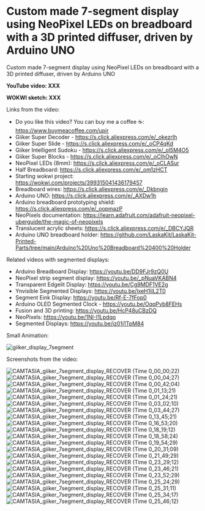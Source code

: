 # Custom made 7-segment display using NeoPixel LEDs on breadboard with a 3D printed diffuser, driven by Arduino UNO
Custom made 7-segment display using NeoPixel LEDs on breadboard with a 3D printed diffuser, driven by Arduino UNO


**YouTube video: XXX**

**WOKWI sketch: XXX**


Links from the video:
- Do you like this video? You can buy me a coffee ☕: https://www.buymeacoffee.com/upir
- Giiker Super Decoder - https://s.click.aliexpress.com/e/_okezrIh
- Giiker Super Slide - https://s.click.aliexpress.com/e/_oCP4qKd
- Giiker Intelligent Sudoku - https://s.click.aliexpress.com/e/_ol5M4O5
- Giiker Super Blocks - https://s.click.aliexpress.com/e/_oCIhOwN
- NeoPixel LEDs (8mm): https://s.click.aliexpress.com/e/_oCLASur
- Half Breadboard: https://s.click.aliexpress.com/e/_om1zHCT
- Starting wokwi project: https://wokwi.com/projects/399315041436179457
- Breadboard wires: https://s.click.aliexpress.com/e/_Dkbngin
- Arduino UNO: https://s.click.aliexpress.com/e/_AXDw1h
- Arduino breadboard prototyping shield: https://s.click.aliexpress.com/e/_oopmazP
- NeoPixels documentation: https://learn.adafruit.com/adafruit-neopixel-uberguide/the-magic-of-neopixels
- Translucent acrylic sheets: https://s.click.aliexpress.com/e/_DBCYJQR
- Arduino UNO breadboard holder: https://github.com/LaskaKit/LaskaKit-Printed-Parts/tree/main/Arduino%20Uno%20Breadboard%20400%20Holder


Related videos with segmented displays:
- Arduino Breadboard Display: https://youtu.be/DD9FJr9zQ0U
- NeoPixel strip segment display: https://youtu.be/_pNuaVKABN4
- Transparent Edgelit Display: https://youtu.be/Cg9MDF1VE2g
- Ynvisible Segmented Displays: https://youtu.be/lxeH1ilL2T0
- Segment Eink Display: https://youtu.be/Rf-E-7fFop0
- Arduino OLED Segmented Clock - https://youtu.be/OqqPvb8FEHs
- Fusion and 3D printing: https://youtu.be/HcP48uCBzDQ
- NeoPixels: https://youtu.be/1NI-I1Lpdqo
- Segmented Displays: https://youtu.be/jz01j1TpM84




Small Animation:

![giiker_display_7segment](https://github.com/user-attachments/assets/526da94a-f5cc-4f3d-8720-2c4647216de7)



Screenshots from the video:

![CAMTASIA_giiker_7segment_display_RECOVER (Time 0_00_00;22)](https://github.com/user-attachments/assets/e28babf9-fd86-49d8-ad15-2fc442b11b89)
![CAMTASIA_giiker_7segment_display_RECOVER (Time 0_00_04;27)](https://github.com/user-attachments/assets/bfa9449f-e330-4bae-ac95-995d123eaadb)
![CAMTASIA_giiker_7segment_display_RECOVER (Time 0_00_42;04)](https://github.com/user-attachments/assets/dd79a340-ebb7-4069-83e0-92a7ccb721c4)
![CAMTASIA_giiker_7segment_display_RECOVER (Time 0_01_13;21)](https://github.com/user-attachments/assets/24b77d9b-f227-4f1d-8c20-634ac12a3e67)
![CAMTASIA_giiker_7segment_display_RECOVER (Time 0_01_24;21)](https://github.com/user-attachments/assets/9d3f22ba-4757-4ea4-97db-e8266d164b30)
![CAMTASIA_giiker_7segment_display_RECOVER (Time 0_03_02;10)](https://github.com/user-attachments/assets/6c0419ce-0e06-4e81-893d-edf62418dfc0)
![CAMTASIA_giiker_7segment_display_RECOVER (Time 0_03_44;27)](https://github.com/user-attachments/assets/57df9510-ecc7-40de-80df-b424975e4aba)
![CAMTASIA_giiker_7segment_display_RECOVER (Time 0_13_45;21)](https://github.com/user-attachments/assets/1b4ccf76-5891-4726-ab69-605eb0c357b5)
![CAMTASIA_giiker_7segment_display_RECOVER (Time 0_16_53;20)](https://github.com/user-attachments/assets/b0b73073-d429-460c-bb76-2585cf43a9e2)
![CAMTASIA_giiker_7segment_display_RECOVER (Time 0_18_19;12)](https://github.com/user-attachments/assets/db23e634-453e-4f1d-8344-36aed96f178b)
![CAMTASIA_giiker_7segment_display_RECOVER (Time 0_18_58;24)](https://github.com/user-attachments/assets/f93c9553-5b5c-4cd9-95d4-5399df1d869f)
![CAMTASIA_giiker_7segment_display_RECOVER (Time 0_19_54;29)](https://github.com/user-attachments/assets/361adc63-7290-4b52-a357-ce3ee60c67be)
![CAMTASIA_giiker_7segment_display_RECOVER (Time 0_20_31;09)](https://github.com/user-attachments/assets/3420ae2b-d563-4d59-81fb-71ed636ca16d)
![CAMTASIA_giiker_7segment_display_RECOVER (Time 0_21_49;29)](https://github.com/user-attachments/assets/e7d2016d-8ba3-4f17-af8e-ee2302999a45)
![CAMTASIA_giiker_7segment_display_RECOVER (Time 0_23_29;12)](https://github.com/user-attachments/assets/0efecd65-1554-477d-9b69-88c255abd693)
![CAMTASIA_giiker_7segment_display_RECOVER (Time 0_23_46;21)](https://github.com/user-attachments/assets/0a60f8fb-56ec-40a3-b5da-9c116d67fc6c)
![CAMTASIA_giiker_7segment_display_RECOVER (Time 0_23_52;29)](https://github.com/user-attachments/assets/9c7ee212-7906-4406-b270-ceae690554f0)
![CAMTASIA_giiker_7segment_display_RECOVER (Time 0_25_24;29)](https://github.com/user-attachments/assets/7bf58348-ce03-46a8-9044-d39ee07072fc)
![CAMTASIA_giiker_7segment_display_RECOVER (Time 0_25_31;11)](https://github.com/user-attachments/assets/b7b7fc4e-2b8f-484f-9018-b241724a57ce)
![CAMTASIA_giiker_7segment_display_RECOVER (Time 0_25_34;17)](https://github.com/user-attachments/assets/1a96b823-1006-4acf-9063-136ede8a62f6)
![CAMTASIA_giiker_7segment_display_RECOVER (Time 0_25_46;12)](https://github.com/user-attachments/assets/99f46214-8bee-44d9-8b71-996b4510f64c)




